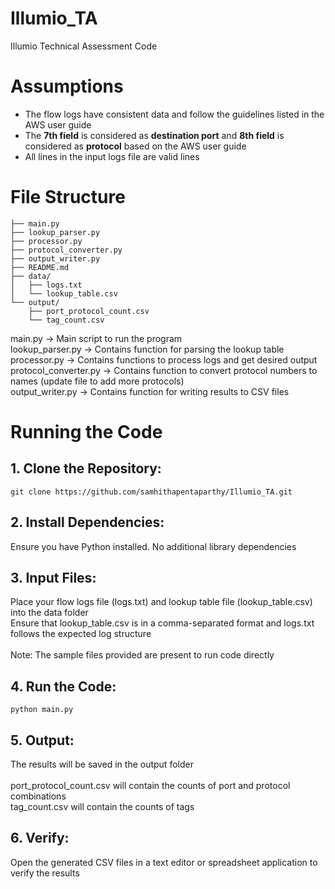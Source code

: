 # Illumio_TA
Illumio Technical Assessment Code

# Assumptions
- The flow logs have consistent data and follow the guidelines listed in the AWS user guide <br>
- The **7th field** is considered as **destination port** and **8th field** is considered as **protocol** based on the AWS user guide <br>
- All lines in the input logs file are valid lines <br>

# File Structure
```
├── main.py                     
├── lookup_parser.py              
├── processor.py         
├── protocol_converter.py         
├── output_writer.py
├── README.md            
├── data/
│   ├── logs.txt         
│   └── lookup_table.csv          
└── output/
    ├── port_protocol_count.csv      
    └── tag_count.csv
```
main.py               -> Main script to run the program <br>
lookup_parser.py      -> Contains function for parsing the lookup table <br>
processor.py          -> Contains functions to process logs and get desired output <br>
protocol_converter.py -> Contains function to convert protocol numbers to names (update file to add more protocols) <br>
output_writer.py      -> Contains function for writing results to CSV files <br>

# Running the Code
## 1. Clone the Repository:
```
git clone https://github.com/samhithapentaparthy/Illumio_TA.git
```
## 2. Install Dependencies:
Ensure you have Python installed. No additional library dependencies
## 3. Input Files:
Place your flow logs file (logs.txt) and lookup table file (lookup_table.csv) into the data folder <br>
Ensure that lookup_table.csv is in a comma-separated format and logs.txt follows the expected log structure <br> <br>
Note: The sample files provided are present to run code directly <br>
## 4. Run the Code:
```
python main.py
```
## 5. Output:
The results will be saved in the output folder <br><br>
port_protocol_count.csv will contain the counts of port and protocol combinations <br>
tag_count.csv will contain the counts of tags <br>
## 6. Verify:
Open the generated CSV files in a text editor or spreadsheet application to verify the results

